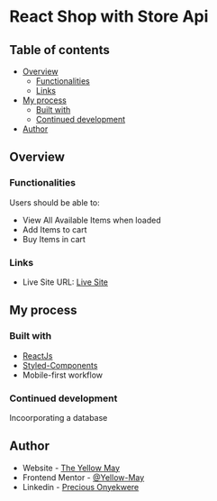 # React Shop with Store Api

## Table of contents

-  [Overview](#overview)
   -  [Functionalities](#functionalities)
   -  [Links](#links)
-  [My process](#my-process)
   -  [Built with](#built-with)
   -  [Continued development](#continued-development)
-  [Author](#author)

## Overview

### Functionalities

Users should be able to:

-  View All Available Items when loaded
-  Add Items to cart
-  Buy Items in cart

### Links

-  Live Site URL: [Live Site](https://shop-app-ymay.netlify.app/)

## My process

### Built with

-  [ReactJs](https://www.reactjs.org)
-  [Styled-Components](https://www.styled-components.com)
-  Mobile-first workflow

### Continued development

Incoorporating a database

## Author

-  Website - [The Yellow May](https://yellow-may.vercel.app/)
-  Frontend Mentor - [@Yellow-May](https://www.frontendmentor.io/profile/Yellow-May)
-  Linkedin - [Precious Onyekwere](https://www.linkedin.com/in/precious-onyekwere-7a87001b5/)
